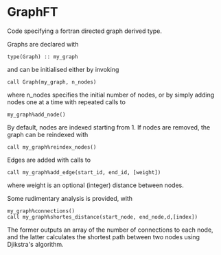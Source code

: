 # GraphFT
Code specifying a fortran directed graph derived type.

Graphs are declared with
```
type(Graph) :: my_graph
```
and can be initialised either by invoking
```
call Graph(my_graph, n_nodes)
```
where n_nodes specifies the initial number of nodes, or by simply adding nodes one at a time with repeated calls to
```
my_graph%add_node()
```

By default, nodes are indexed starting from 1. If nodes are removed, the graph can be reindexed with 
```
call my_graph%reindex_nodes()
```
Edges are added with calls to
```
call my_graph%add_edge(start_id, end_id, [weight])
```
where weight is an optional (integer) distance between nodes.

Some rudimentary analysis is provided, with
```
my_graph%connections()
call my_graph%shortes_distance(start_node, end_node,d,[index])
```
The former outputs an array of the number of connections to each node, and the latter calculates the shortest path between two nodes using Djikstra's algorithm.
